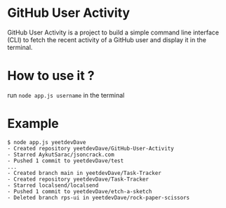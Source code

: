 # GitHub User Activity

GitHub User Activity is a project to build a simple command line interface (CLI) to fetch the recent activity of a GitHub user and display it in the terminal.

# How to use it ?

run `node app.js username` in the terminal

# Example

```
$ node app.js yeetdevDave
- Created repository yeetdevDave/GitHub-User-Activity
- Starred AykutSarac/jsoncrack.com
- Pushed 1 commit to yeetdevDave/test
...
- Created branch main in yeetdevDave/Task-Tracker
- Created repository yeetdevDave/Task-Tracker
- Starred localsend/localsend
- Pushed 1 commit to yeetdevDave/etch-a-sketch
- Deleted branch rps-ui in yeetdevDave/rock-paper-scissors
```
